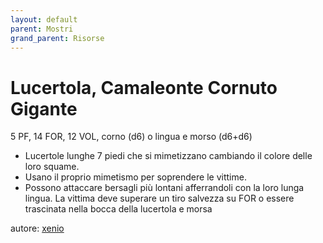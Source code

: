 ```yaml
---
layout: default
parent: Mostri
grand_parent: Risorse
---
```


# Lucertola, Camaleonte Cornuto Gigante
5 PF, 14 FOR, 12 VOL, corno (d6) o lingua e morso (d6+d6)
- Lucertole lunghe 7 piedi che si mimetizzano cambiando il colore delle loro squame.
- Usano il proprio mimetismo per soprendere le vittime.
- Possono attaccare bersagli più lontani afferrandoli con la loro lunga lingua. La vittima deve superare un tiro salvezza su FOR o essere trascinata nella bocca della lucertola e morsa

autore: [xenio](https://xenioinabottle.blogspot.com)
